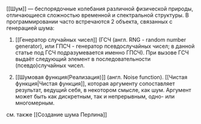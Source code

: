 [[Шум]] — беспорядочные колебания различной физической природы, отличающиеся сложностью временной и спектральной структуры.
В программировании часто встречаются 2 объекта, связанных с генерацией шума:

1. [[Генератор случайных чисел]] (ГСЧ (англ. RNG - random number generator), или ГПСЧ - генератор псевдослучайных чисел; в данной статье под ГСЧ подразумевается именно ГПСЧ). При вызове ГСЧ выдаёт следующий элемент в последовательности (псевдо)случайных чисел.

2. [[Шумовая функция(Реализация)]] (англ. Noise function). [[Чистая функция|Чистая функция]], которая аргументу сопоставляет результат, ведущий себя, в некотором смысле, как шум. Аргумент может быть как дискретным, так и непрерывным, одно- или многомерным.

см. также [[Создание шума Перлина]]